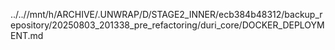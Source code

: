 ../..//mnt/h/ARCHIVE/.UNWRAP/D/STAGE2_INNER/ecb384b48312/backup_repository/20250803_201338_pre_refactoring/duri_core/DOCKER_DEPLOYMENT.md